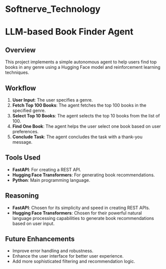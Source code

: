 # Softnerve_Technology
# LLM-based Book Finder Agent

## Overview

This project implements a simple autonomous agent to help users find top books in any genre using a Hugging Face model and reinforcement learning techniques.

## Workflow

1. **User Input**: The user specifies a genre.
2. **Fetch Top 100 Books**: The agent fetches the top 100 books in the specified genre.
3. **Select Top 10 Books**: The agent selects the top 10 books from the list of 100.
4. **Find One Book**: The agent helps the user select one book based on user preferences.
5. **Conclude Task**: The agent concludes the task with a thank-you message.

## Tools Used

- **FastAPI**: For creating a REST API.
- **Hugging Face Transformers**: For generating book recommendations.
- **Python**: Main programming language.

## Reasoning

- **FastAPI**: Chosen for its simplicity and speed in creating REST APIs.
- **Hugging Face Transformers**: Chosen for their powerful natural language processing capabilities to generate book recommendations based on user input.

## Future Enhancements

- Improve error handling and robustness.
- Enhance the user interface for better user experience.
- Add more sophisticated filtering and recommendation logic.
